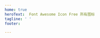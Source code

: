 ```yaml
---
home: true
heroText:  Font Awesome Icon Free 所有图标
tagline: ' '
footer:  

---
```



<search :max="0"/>
